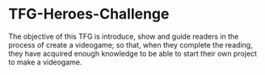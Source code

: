 # TFG-Heroes-Challenge
The objective of this TFG is introduce, show and guide readers in the process of create
a videogame; so that, when they complete the reading, they have acquired enough knowledge
to be able to start their own project to make a videogame.
